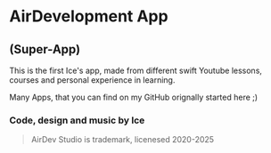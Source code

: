 # AirDevelopment App

## (Super-App)

This is the first Ice's app, made from different swift Youtube lessons, courses and personal experience in learning.

Many Apps, that you can find on my GitHub orignally started here ;)


### Code, design and music by Ice
> AirDev Studio is trademark, licenesed 2020-2025
